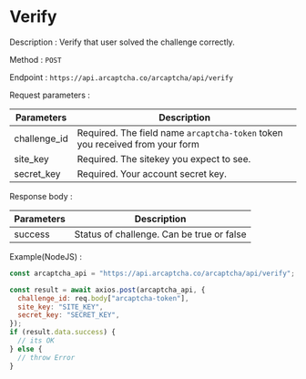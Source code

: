 # Verify

Description : Verify that user solved the challenge correctly.

Method : `POST`

Endpoint : `https://api.arcaptcha.co/arcaptcha/api/verify`

Request parameters :

| Parameters   | Description                                                                  |
| ------------ | ---------------------------------------------------------------------------- |
| challenge_id | Required. The field name `arcaptcha-token` token you received from your form |
| site_key     | Required. The sitekey you expect to see.                                     |
| secret_key   | Required. Your account secret key.                                           |

Response body :

| Parameters | Description                               |
| ---------- | ----------------------------------------- |
| success    | Status of challenge. Can be true or false |

Example(NodeJS) :

```js
const arcaptcha_api = "https://api.arcaptcha.co/arcaptcha/api/verify";

const result = await axios.post(arcaptcha_api, {
  challenge_id: req.body["arcaptcha-token"],
  site_key: "SITE_KEY",
  secret_key: "SECRET_KEY",
});
if (result.data.success) {
  // its OK
} else {
  // throw Error
}
```
